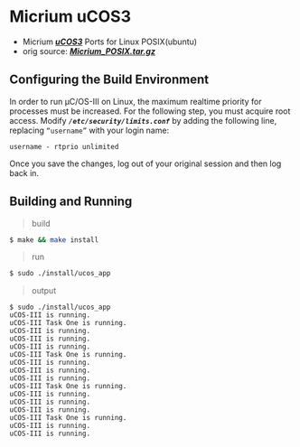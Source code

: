 # Micrium uCOS3

* Micrium ***[uCOS3](https://github.com/weston-embedded/uC-OS3)*** Ports for Linux POSIX(ubuntu)
* orig source: ***[Micrium_POSIX.tar.gz](https://github.com/WHJWNAVY/Micrium-uCOS/blob/master/orig/Micrium_POSIX.tar.gz)***

## Configuring the Build Environment

In order to run µC/OS-III on Linux, the maximum realtime priority for processes must be increased. For the following step, you must acquire root access. Modify ***`/etc/security/limits.conf`*** by adding the following line, replacing `“username”` with your login name:

```
username - rtprio unlimited
```


Once you save the changes, log out of your original session and then log back in.

## Building and Running

> build

```bash
$ make && make install
```

> run

```bash
$ sudo ./install/ucos_app
```

> output

```
$ sudo ./install/ucos_app
uCOS-III is running.
uCOS-III Task One is running.
uCOS-III is running.
uCOS-III is running.
uCOS-III is running.
uCOS-III Task One is running.
uCOS-III is running.
uCOS-III is running.
uCOS-III is running.
uCOS-III Task One is running.
uCOS-III is running.
uCOS-III is running.
uCOS-III is running.
uCOS-III Task One is running.
uCOS-III is running.
uCOS-III is running.
```

